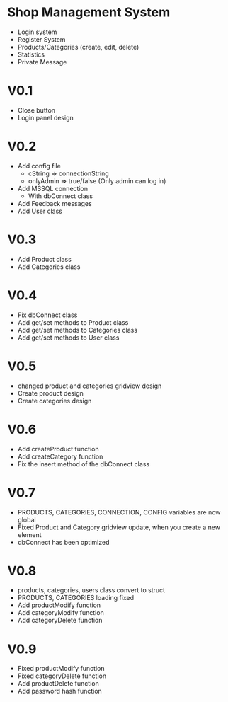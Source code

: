 # Shop Management System
  - Login system
  - Register System
  - Products/Categories  (create, edit, delete)
  - Statistics
  - Private Message

# V0.1
  - Close button
  - Login panel design

# V0.2
  - Add config file
    - cString => connectionString
    - onlyAdmin => true/false (Only admin can log in)
  - Add MSSQL connection
    - With dbConnect class
  - Add Feedback messages
  - Add User class

# V0.3
  - Add Product class
  - Add Categories class

# V0.4
  - Fix dbConnect class
  - Add get/set methods to Product class
  - Add get/set methods to Categories class
  - Add get/set methods to User class

# V0.5
  - changed product and categories gridview design
  - Create product design
  - Create categories design

# V0.6
  - Add createProduct function
  - Add createCategory function
  - Fix the insert method of the dbConnect class

# V0.7
  - PRODUCTS, CATEGORIES, CONNECTION, CONFIG variables are now global
  - Fixed Product and Category gridview update, when you create a new element
  - dbConnect has been optimized

# V0.8
  - products, categories, users class convert to struct
  - PRODUCTS, CATEGORIES loading fixed
  - Add productModify function
  - Add categoryModify function
  - Add categoryDelete function

# V0.9
  - Fixed productModify function
  - Fixed categoryDelete function
  - Add productDelete function
  - Add password hash function
